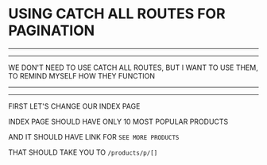 # USING CATCH ALL ROUTES FOR PAGINATION

***
***

WE DON'T NEED TO USE CATCH ALL ROUTES, BUT I WANT TO USE THEM, TO REMIND MYSELF HOW THEY FUNCTION

***
***

FIRST LET'S CHANGE OUR INDEX PAGE

INDEX PAGE SHOULD HAVE ONLY 10 MOST POPULAR PRODUCTS

AND IT SHOULD HAVE LINK FOR `SEE MORE PRODUCTS`

THAT SHOULD TAKE YOU TO `/products/p/[]`


